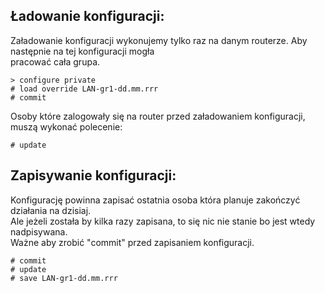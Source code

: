 ## Ładowanie konfiguracji:

Załadowanie konfiguracji wykonujemy tylko raz na danym routerze. Aby następnie na tej konfiguracji mogła\
pracować cała grupa. 
```
> configure private
# load override LAN-gr1-dd.mm.rrr
# commit
```
Osoby które zalogowały się na router przed załadowaniem konfiguracji, muszą wykonać polecenie:
```
# update
```

## Zapisywanie konfiguracji:

Konfigurację powinna zapisać ostatnia osoba która planuje zakończyć działania na dzisiaj.\
Ale jeżeli została by kilka razy zapisana, to się nic nie stanie bo jest wtedy nadpisywana.\
Ważne aby zrobić "commit" przed zapisaniem konfiguracji.
```
# commit
# update
# save LAN-gr1-dd.mm.rrr
```

